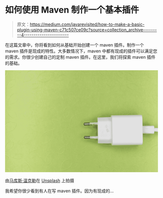 # 如何使用 Maven 制作一个基本插件

> 原文：<https://medium.com/javarevisited/how-to-make-a-basic-plugin-using-maven-c71c507ce09c?source=collection_archive---------4----------------------->

在这篇文章中，你将看到如何从基础开始创建一个 maven 插件。制作一个 maven 插件是现成的特性。大多数情况下，maven 中都有现成的插件可以满足您的需求。你很少创建自己的定制 maven 插件。在这里，我们将探索 maven 插件的基础。

![](img/5a4fda4f4dd7ed8cb26023fdc073f770.png)

由[马库斯·温克勒](https://unsplash.com/@markuswinkler?utm_source=medium&utm_medium=referral)在 [Unsplash](https://unsplash.com?utm_source=medium&utm_medium=referral) 上拍摄

我希望你很少看到有人在写 maven 插件。因为有现成的…